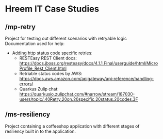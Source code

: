 # Hreem IT Case Studies

## /mp-retry

Project for testing out different scenarios with retryable logic
Documentation used for help:

- Adding http status code specific retries:
  - RESTEasy REST Client docs: https://docs.jboss.org/resteasy/docs/4.1.1.Final/userguide/html/MicroProfile_Rest_Client.html
  - Retriable status codes by AWS: https://docs.aws.amazon.com/apigateway/api-reference/handling-errors/
  - Quarkus Zulip chat: https://quarkusio.zulipchat.com/#narrow/stream/187030-users/topic/.40Retry.20on.20specific.20status.20codes.3F

## /ms-resiliency

Project containing a coffeeshop application with different stages of resiliency built in to the application.

